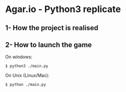 # Agar.io - Python3 replicate


## 1- How the project is realised


## 2-  How to launch the game
On windows:
```shell
$ python3 ./main.py
```

On Unix (Linux/Mac):
```shell
$ python ./main.py
```